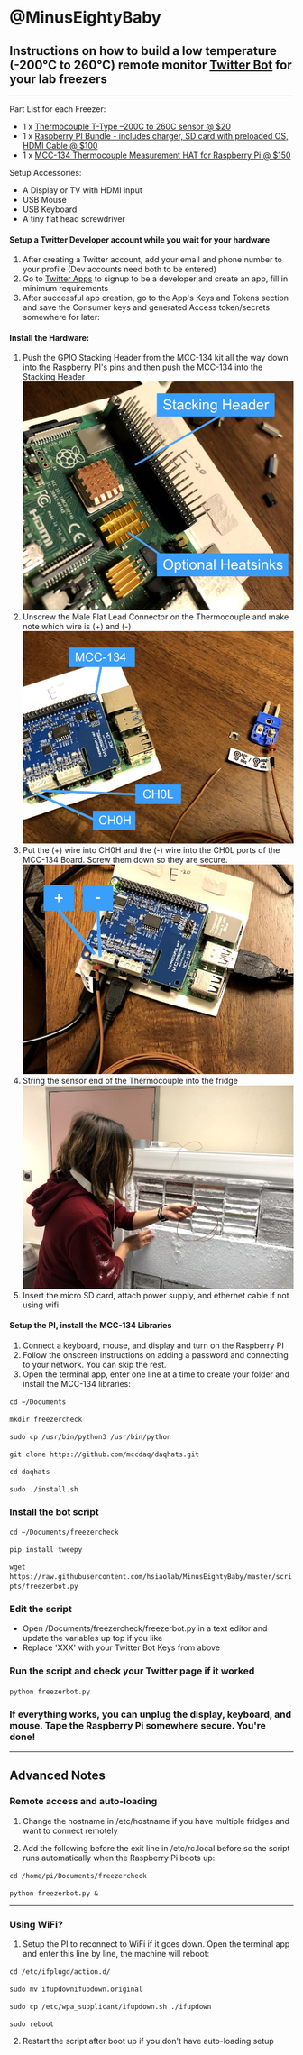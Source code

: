 # @MinusEightyBaby

## Instructions on how to build a low temperature (-200°C to 260°C) remote monitor [Twitter Bot](https://twitter.com/minuseightybaby) for your lab freezers

---

Part List for each Freezer:
    
* 1 x [Thermocouple T-Type –200C to 260C sensor @ $20](https://www.amazon.com/gp/product/B075QBB99D/ref=ppx_yo_dt_b_asin_title_o02_s00?ie=UTF8&psc=1)
* 1 x [Raspberry PI Bundle - includes charger, SD card with preloaded OS, HDMI Cable @ $100](https://www.amazon.com/gp/product/B07YRSYR3M/ref=ppx_yo_dt_b_asin_title_o02_s04?ie=UTF8&psc=1)
* 1 x [MCC-134 Thermocouple Measurement HAT for Raspberry Pi @ $150](https://www.mccdaq.com/DAQ-HAT/MCC-134.aspx)

Setup Accessories:

* A Display or TV with HDMI input
* USB Mouse
* USB Keyboard
* A tiny flat head screwdriver

#### Setup a Twitter Developer account while you wait for your hardware

1. After creating a Twitter account, add your email and phone number to your profile (Dev accounts need both to be entered)
2. Go to [Twitter Apps](https://developer.twitter.com/apps) to signup to be a developer and create an app, fill in minimum requirements
3. After successful app creation, go to the App's Keys and Tokens section and save the Consumer keys and generated Access token/secrets somewhere for later:

#### Install the Hardware: 

1. Push the GPIO Stacking Header from the MCC-134 kit all the way down into the Raspberry PI's pins and then push the MCC-134 into the Stacking Header
    ![GPIO Stacking Header](https://github.com/hsiaolab/MinusEightyBaby/blob/master/images/1first.jpg?raw=true)
2. Unscrew the Male Flat Lead Connector on the Thermocouple and make note which wire is (+) and (-)
    ![Male Flat Lead Connector](https://github.com/hsiaolab/MinusEightyBaby/blob/master/images/2mcc134.jpg?raw=true)
3. Put the (+) wire into CH0H and the (-) wire into the CH0L ports of the MCC-134 Board. Screw them down so they are secure.
    ![Thermocouple ports](https://github.com/hsiaolab/MinusEightyBaby/blob/master/images/3setup.jpg?raw=true)
4. String the sensor end of the Thermocouple into the fridge
    ![Freezer](https://github.com/hsiaolab/MinusEightyBaby/blob/master/images/5freeze.jpg?raw=true)
5. Insert the micro SD card, attach power supply, and ethernet cable if not using wifi

#### Setup the PI, install the MCC-134 Libraries

1. Connect a keyboard, mouse, and display and turn on the Raspberry PI
2. Follow the onscreen instructions on adding a password and connecting to your network. You can skip the rest.
3. Open the terminal app, enter one line at a time to create your folder and install the MCC-134 libraries:

`cd ~/Documents`

`mkdir freezercheck`

`sudo cp /usr/bin/python3 /usr/bin/python`

`git clone https://github.com/mccdaq/daqhats.git`

`cd daqhats`

`sudo ./install.sh`

### Install the bot script

`cd ~/Documents/freezercheck`

`pip install tweepy`

`wget https://raw.githubusercontent.com/hsiaolab/MinusEightyBaby/master/scripts/freezerbot.py`

### Edit the script

* Open /Documents/freezercheck/freezerbot.py in a text editor and update the variables up top if you like
* Replace 'XXX' with your Twitter Bot Keys from above

### Run the script and check your Twitter page if it worked

`python freezerbot.py`

### If everything works, you can unplug the display, keyboard, and mouse. Tape the Raspberry Pi somewhere secure. You're done!

---

## Advanced Notes


### Remote access and auto-loading

1. Change the hostname in /etc/hostname if you have multiple fridges and want to connect remotely

2. Add the following before the exit line in /etc/rc.local before so the script runs automatically when the Raspberry Pi boots up:

`cd /home/pi/Documents/freezercheck`

`python freezerbot.py &`

---

### Using WiFi?

1. Setup the PI to reconnect to WiFi if it goes down. Open the terminal app and enter this line by line, the machine will reboot:

`cd /etc/ifplugd/action.d/`

`sudo mv ifupdownifupdown.original`

`sudo cp /etc/wpa_supplicant/ifupdown.sh ./ifupdown`

`sudo reboot`

2. Restart the script after boot up if you don't have auto-loading setup
